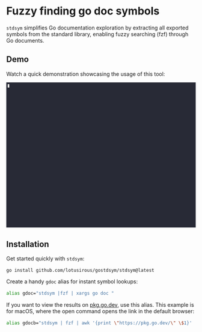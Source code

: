 # Fuzzy finding go doc symbols

`stdsym` simplifies Go documentation exploration by extracting all exported
symbols from the standard library, enabling fuzzy searching (fzf) through Go
documents.

## Demo

Watch a quick demonstration showcasing the usage of this tool:

![Demo](./demo.gif)

## Installation

Get started quickly with `stdsym`:

```
go install github.com/lotusirous/gostdsym/stdsym@latest
```

Create a handy `gdoc` alias for instant symbol lookups:

```bash
alias gdoc="stdsym |fzf | xargs go doc "
```

If you want to view the results on [pkg.go.dev](https://pkg.go.dev/), use this alias. This example is for macOS, where the open command opens the link in the default browser:

```bash
alias gdocb="stdsym | fzf | awk '{print \"https://pkg.go.dev/\" \$1}' | xargs open"
```
